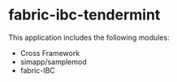 # fabric-ibc-tendermint

This application includes the following modules:

- Cross Framework
- simapp/samplemod
- fabric-IBC
